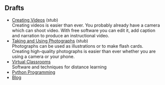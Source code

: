 ## Drafts

<ul class="tiles">

<li><a href="video/">Creating Videos</a> (stub)
<br>
Creating videos is easier than ever. You probably already have a camera which
can shoot video. With free software you can edit it, add caption and narration
to produce an instructional video.
</li>

<li><a href="photography/">Taking and Using Photographs</a> (stub)
<br>
Photographs can be used as illustrations or to make flash cards. Creating
high-quality photographs is easier than ever whether you are using a camera
or your phone.
</li>

<li><a href="virtual-classrooms/">Virtual Classrooms</a>
<br>
Software and techniques for distance learning
</li>

<li><a href="python/">Python Programming</a>
<br>
</li>

<li><a href="blog">Blog</a>
<br>
</li>

</ul>
